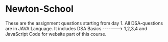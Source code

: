 # Newton-School
These are the assignment questions starting from day 1.
All DSA-questions are in JAVA Language.
It includes DSA Basics -------> 1,2,3,4
and JavaScript Code for website part of this course. 
